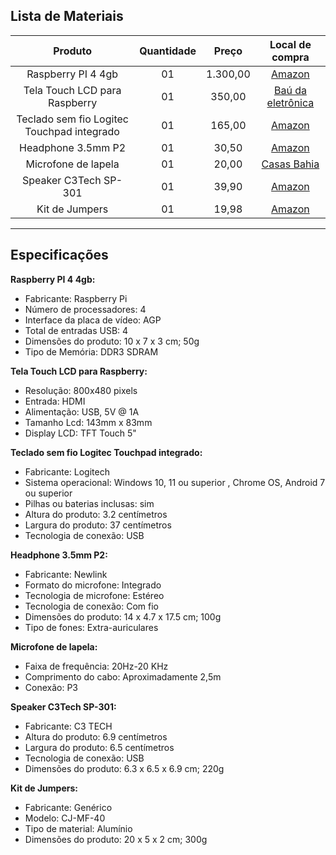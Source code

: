 ## Lista de Materiais

Produto | Quantidade | Preço | Local de compra
:-----: | :-----: | :-----: | :-----:
Raspberry PI 4 4gb | 01 | 1.300,00 | [Amazon](https://www.amazon.com.br/Raspberry-Pi-Computer-Model-RAM/dp/B07TC2BK1X/ref=asc_df_B07TC2BK1X/?tag=googleshopp00-20&linkCode=df0&hvadid=379714766595&hvpos=&hvnetw=g&hvrand=11063959695783500838&hvpone=&hvptwo=&hvqmt=&hvdev=c&hvdvcmdl=&hvlocint=&hvlocphy=1001729&hvtargid=pla-818643320764&psc=1) |
Tela Touch LCD para Raspberry | 01 | 350,00 | [Baú da eletrônica](https://www.baudaeletronica.com.br/display-lcd-tft-touch-5-raspberry-pi.html) |
Teclado sem fio Logitec Touchpad integrado | 01 | 165,00 | [Amazon](https://www.amazon.com.br/Embutido-Nanoreceptor-Unifying-Inclusas-Logitech/dp/B074WKD77F/ref=asc_df_B074WKD77F/?tag=googleshopp00-20&linkCode=df0&hvadid=379725868941&hvpos=&hvnetw=g&hvrand=14940732720720971089&hvpone=&hvptwo=&hvqmt=&hvdev=c&hvdvcmdl=&hvlocint=&hvlocphy=1001729&hvtargid=pla-811347645513&psc=1) |
Headphone 3.5mm P2 | 01 | 30,50 | [Amazon](https://www.amazon.com.br/Fone-Ouvido-Headset-Hs302-Newlink/dp/B0754CLHP1/ref=d_pd_sbs_sccl_2_7/131-0797966-0324922?pd_rd_w=Pnga2&content-id=amzn1.sym.d5ffa5eb-c14b-4098-a3c1-e33e4cc20b5c&pf_rd_p=d5ffa5eb-c14b-4098-a3c1-e33e4cc20b5c&pf_rd_r=SN12B4CAGKC4JB3RJ871&pd_rd_wg=meI0n&pd_rd_r=58a7fc36-860e-4bea-b1e2-35daff6e8c7a&pd_rd_i=B0754CLHP1&psc=1) |
Microfone de lapela | 01 | 20,00 | [Casas Bahia](https://www.casasbahia.com.br/microfone-de-lapela-celular-smartphone-profissional-stereo-1505842478/p/1505842478?utm_medium=Cpc&utm_source=google_freelisting&IdSku=1505842478&idLojista=12231&tipoLojista=3P) |
Speaker C3Tech SP-301 | 01 | 39,90 | [Amazon](https://www.amazon.com.br/Speaker-SP-301BK-C3TECH-Altos-Falantes-Computador/dp/B075XH82V8) |
Kit de Jumpers | 01 | 19,98 | [Amazon](https://www.amazon.com.br/Cabinho-Jumper-Macho-Unidades-Protoboard/dp/B09QCJ9P79/ref=asc_df_B09QCJ9P79/?tag=googleshopp00-20&linkCode=df0&hvadid=379738801152&hvpos=&hvnetw=g&hvrand=15412667090974180204&hvpone=&hvptwo=&hvqmt=&hvdev=c&hvdvcmdl=&hvlocint=&hvlocphy=1001729&hvtargid=pla-1659572705882&psc=1) |

***

## Especificações

**Raspberry PI 4 4gb:**
- Fabricante: Raspberry Pi
- Número de processadores: 4
- Interface da placa de vídeo: AGP
- Total de entradas USB: 4
- Dimensões do produto: 10 x 7 x 3 cm; 50g
- Tipo de Memória: DDR3 SDRAM

**Tela Touch LCD para Raspberry:**
- Resolução: 800x480 pixels
- Entrada: HDMI
- Alimentação: USB, 5V @ 1A
- Tamanho Lcd: 143mm x 83mm
- Display LCD: TFT Touch 5"

**Teclado sem fio Logitec Touchpad integrado:**
- Fabricante: Logitech
- Sistema operacional: Windows 10, 11 ou superior , Chrome OS, Android 7 ou superior
- Pilhas ou baterias inclusas: sim
- Altura do produto: 3.2 centímetros
- Largura do produto: 37 centímetros
- Tecnologia de conexão: USB

**Headphone 3.5mm P2:**
- Fabricante: Newlink
- Formato do microfone: Integrado
- Tecnologia de microfone: Estéreo
- Tecnologia de conexão: Com fio
- Dimensões do produto: 14 x 4.7 x 17.5 cm; 100g
- Tipo de fones: Extra-auriculares

**Microfone de lapela:**
- Faixa de frequência: 20Hz-20 KHz
- Comprimento do cabo: Aproximadamente 2,5m
- Conexão: P3

**Speaker C3Tech SP-301:**
- Fabricante: C3 TECH
- Altura do produto: 6.9 centímetros
- Largura do produto: 6.5 centímetros
- Tecnologia de conexão: USB
- Dimensões do produto: 6.3 x 6.5 x 6.9 cm; 220g

**Kit de Jumpers:**
- Fabricante: Genérico
- Modelo: CJ-MF-40
- Tipo de material: Alumínio
- Dimensões do produto: 20 x 5 x 2 cm; 300g
